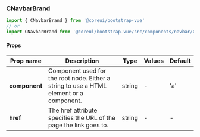 ### CNavbarBrand

```jsx
import { CNavbarBrand } from '@coreui/bootstrap-vue'
// or
import CNavbarBrand from '@coreui/bootstrap-vue/src/components/navbar/CNavbarBrand'
```

#### Props

| Prop name     | Description                                                                             | Type   | Values | Default |
| ------------- | --------------------------------------------------------------------------------------- | ------ | ------ | ------- |
| **component** | Component used for the root node. Either a string to use a HTML element or a component. | string | -      | 'a'     |
| **href**      | The href attribute specifies the URL of the page the link goes to.                      | string | -      | -       |
